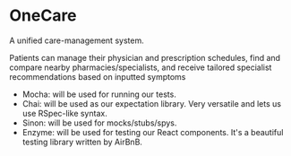 # OneCare

A unified care-management system.

Patients can manage their physician and prescription schedules, find and compare nearby pharmacies/specialists, and receive tailored specialist recommendations based on inputted symptoms

- Mocha: will be used for running our tests.
- Chai: will be used as our expectation library. Very versatile and lets us use RSpec-like syntax.
- Sinon: will be used for mocks/stubs/spys.
- Enzyme: will be used for testing our React components. It's a beautiful testing library written by AirBnB.
